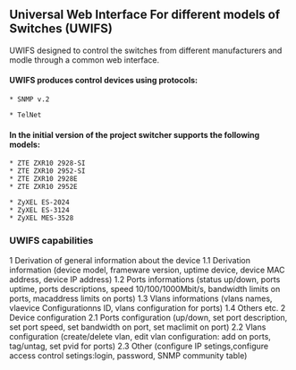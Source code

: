 ## Universal Web Interface For different models of Switches (UWIFS)


UWIFS designed to control the switches from different manufacturers and modle through a common web interface.

#### UWIFS produces control devices using protocols:

	* SNMP v.2

	* TelNet


#### In the initial version of the project switcher supports the following models:

	* ZTE ZXR10 2928-SI
	* ZTE ZXR10 2952-SI
	* ZTE ZXR10 2928E
	* ZTE ZXR10 2952E

	* ZyXEL ES-2024
	* ZyXEL ES-3124
	* ZyXEL MES-3528

### UWIFS capabilities

 1 Derivation of general information about the device
  1.1 Derivation information (device model, frameware version, uptime device, device MAC address, device IP address)
  1.2 Ports informations (status up/down, ports uptime, ports descriptions, speed 10/100/1000Mbit/s, bandwidth limits on ports, macaddress limits on ports)
  1.3 Vlans informations (vlans names, vlaevice Configurationns ID, vlans configuration for ports)
  1.4 Others etc. 
 2 Device configuration
  2.1 Ports configuration (up/down, set port description, set port speed, set bandwidth on port, set maclimit on port)
  2.2 Vlans configuration (create/delete vlan, edit vlan configuration: add on ports, tag/untag, set pvid for ports)
  2.3 Other (configure IP setings,configure access control setings:login, password, SNMP community table)

   